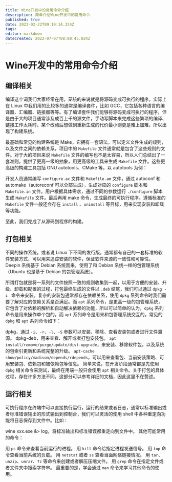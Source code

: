 ```yaml
---
title: Wine开发中的常用命令介绍
description: 简单介绍Wine开发中的常用命令
published: true
date: 2023-02-22T09:10:14.324Z
tags: 
editor: markdown
dateCreated: 2022-07-07T08:08:45.024Z
---
```


# Wine开发中的常用命令介绍
## 编译相关
编译这个词我们大家经常在用，笼统的来说就是将源码变成可执行的程序。实际上在 Linux 中我们用的比较多的通常是编译套件，比如 GCC，它包括各种语言的编译器、汇编器、链接器等等。有了编译套件我们能够将源码变成可执行的程序，但是由于大的项目通常涉及成百上千的源文件，手动写脚本来完成这些繁琐的编译、链接工作太耗时，某个改动后想做到重新生成的代价最小则更是难上加难，所以出现了构建系统。

最基础和常见的构建系统是 Make，它拥有一套语法，可以定义文件生成的规则，以及文件之间的依赖关系，项目中的 `Makefile` 文件通常就是包含了这些规则的文件。对于大的项目来说 `Makefile` 文件的编写也不是太容易，所以人们总结出了一套准则，提供了更高一级的抽象，用更高级的工具来生成 `Makefile` 文件。这些更高级的构建工具包括 GNU autotools、CMake 等，以 autotools 为例：

开发人员通常编写 `configure.ac` 文件和 `Makefile.am` 文件，通过 autoconf 和 automake（autoreconf 可以全部生成），生成对应的 `configure` 脚本和 `Makefile.in` 文件。用户根据具体需求，通过不同的参数运行 `./configure` 脚本生成 `Makefile` 文件。最后再用 make 命令，生成最终的可执行程序。遵循标准的 `Makefile` 文件一般还会存在 `install` 、`uninstall` 等目标，用来实现安装和卸载等功能。

至此，我们完成了从源码到程序的构建。
## 打包相关
不同的操作系统，或者说 Linux 下不同的发行版，通常都有自己的一套标准的软件安装方式，可以用来追踪安装的软件，保证软件来源的一致性和可靠性。Deepin 系统基于 Debian 系统而来，使用了和 Debian 系统一样的包管理系统（Ubuntu 也是基于 Debian 的包管理系统）。

所谓打包就是将一系列的文件按照一致的规则收集到一起，以用于方便的安装、升级、卸载和配置的过程，打包最终生成的文件以 `.deb` 结尾，我们可以通过 `dpkg -i ` 命令来安装。复杂的安装包通常都存在依赖关系，使用 `dpkg` 系列命令时我们需要了解对应的依赖关系是否满足。而 `apt` 系列命令，是更高一级的包管理系统，它包含了对依赖的解析和自动解决依赖的功能，所以可以简单的认为，`dpkg` 系列命令是用来操作单个包的，而 `apt` 系列命令是用来和包管理系统交互的。常见的 `dpkg` 和 `apt` 系列命令如下：

dpkg，通过 `-i`、`-r`、`-l`、`-S` 参数可以安装、移除、查看安装包或者进行文件溯源。
dpkg-deb，用来查看、解开或者打包安装包。
`apt install/remove/purge/update/dist-upgrade`，来安装、移除软件包，以及系统的包索引更新和系统完整的升级。
`apt-cache show/policy/madison/depends/rdepends`，可以用来查看包、当前安装策略、可用安装包、依赖包和被依赖包等信息。
简单来说，在开发阶段通常都是先使用 `dpkg` 相关命令来测试，最终在用端一般只会使用 `apt` 相关命令。关于打包的具体过程，存在许多方法不同，这部分可以参考详细的文档，因此这里不在赘述。
## 运行相关
可执行程序在终端中可以直接执行运行，运行的结果或者日志，通常以标准输出或者标准错误输出的形式输出到控制台，我们可以灵活的使用 shell 中各种重定向功能将日志保存到文件中。比如：

wine xxx.exe &> log，将标准输出和标准错误都重定向到文件中。
其他可能常用的命令：

用 `ps` 命令来查看当前运行的进程。
用 `kill` 命令给指定进程发送信号。
用 `top` 命令查看当前系统的负载。
用 `netstat` 或者 `ss` 查看当面网络链接情况。
用 `tar`、`unzip`、`unrar`、`7z` 等命令来创建或者解压压缩文件。
用 `grep` 命令在指定文件或者文件夹中搜索字符串。
最重要的是，学会通过 `man` 命令来学习其他命令的使用。